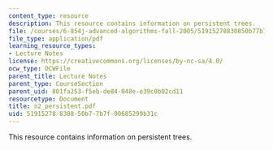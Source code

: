 ```yaml
---
content_type: resource
description: This resource contains information on persistent trees.
file: /courses/6-854j-advanced-algorithms-fall-2005/51915278830850b77b7f00685299b31c_n2_persistent.pdf
file_type: application/pdf
learning_resource_types:
- Lecture Notes
license: https://creativecommons.org/licenses/by-nc-sa/4.0/
ocw_type: OCWFile
parent_title: Lecture Notes
parent_type: CourseSection
parent_uid: 801fa253-f5eb-de84-048e-e39c0b02cd11
resourcetype: Document
title: n2_persistent.pdf
uid: 51915278-8308-50b7-7b7f-00685299b31c
---
```

This resource contains information on persistent trees.
